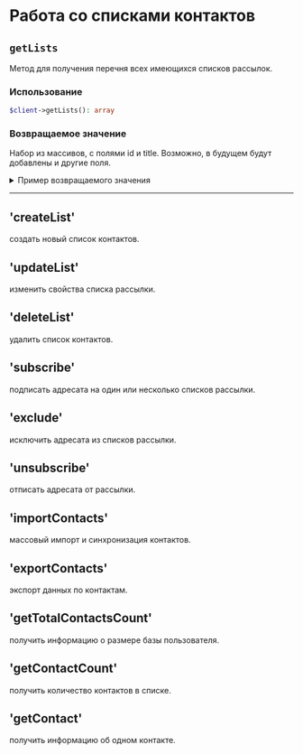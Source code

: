# Работа со списками контактов


## `getLists`

Метод для получения перечня всех имеющихся списков рассылок.

### Использование

```php
$client->getLists(): array
```

### Возвращаемое значение

Набор из массивов, с полями id и title. Возможно, в будущем будут добавлены и другие поля.


<details>

<summary>Пример возвращаемого значения</summary>

```php
[
    "result" => [
        ["id" => 55688, "title" => "My list number 1"],
        ["id" => 224589, "title" => "Это мой второй список"],
        ["id" => 210012, "title" => "И третий"],
    ]
]
```

</details>

---

## 'createList'

создать новый список контактов.

## 'updateList'

изменить свойства списка рассылки.

## 'deleteList'

удалить список контактов.

## 'subscribe'

подписать адресата на один или несколько списков рассылки.

## 'exclude'

исключить адресата из списков рассылки.

## 'unsubscribe'

отписать адресата от рассылки.

## 'importContacts'

массовый импорт и синхронизация контактов.

## 'exportContacts'

экспорт данных по контактам.

## 'getTotalContactsCount'

получить информацию о размере базы пользователя.

## 'getContactCount'

получить количество контактов в списке.

## 'getContact'

получить информацию об одном контакте.

